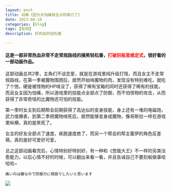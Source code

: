 ```yaml
---
layout: post
title: 动画《因为太怕痛就全点防御力了》
date: 2023-08-10
categories: [blog]
tags: [影视]
description: 好热血的轻松番

---
```


#### 这是一部非常热血非常不走常规路线的搞笑轻松番，<b><font color=red>打破刻板思维定式</font></b>，很好看的一部动画作品。

这部动画总共2季，主角们不谈恋爱，就是在游戏里纯升级打怪，而且女主不走常规路线，在第一季被魔物围困后，居然开始啃魔物的肉，发现没有特别难吃，就吃了个饱，硬是被怪物的HP啃没了，获得了稀有宝箱的同时还获得了稀有的技能，而且女主因为怕痛，所以游戏里的技能点全部点了防御，而不怕怪物的攻击，从而获得了非常奇怪的比魔物还可怕的技能。

第一季时女主到后期帮会前期获得了高达似的变身技能，身上还有一堆的电磁炮，武力值爆表，到第二季把魔物啃死后，居然能够变身成魔物，像哥斯拉一样在游戏里纵横，真的是笑死了。

女主的好友全部点了速度，疾跑速度绝了，而另一个帮会的帮主蜜伊的角色反差萌，真的是好可爱好可爱。

总之这部动画看完后，心情特别好特别好，有一种和《悠哉大王》不一样的另类治愈能力，以后心情不好的时候，可以翻出来看一看，并且告诫自己不要刻板做事哈哈哈~

	痛いのは嫌なので防御力に極振りしたいと思います
	
<img src="https://upload.cc/i1/2023/08/10/3KIiHJ.png">
